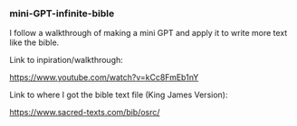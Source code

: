 ### mini-GPT-infinite-bible
I follow a walkthrough of making a mini GPT and apply it to write more text like the bible.

Link to inpiration/walkthrough: 

https://www.youtube.com/watch?v=kCc8FmEb1nY

Link to where I got the bible text file (King James Version): 

https://www.sacred-texts.com/bib/osrc/ 
